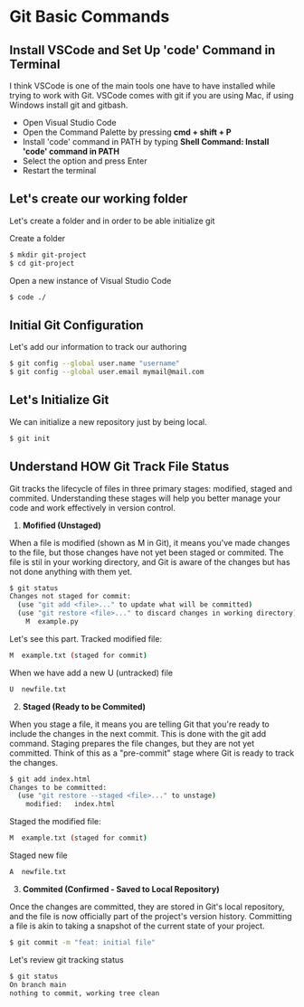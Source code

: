 # Git Basic Commands

## Install VSCode and Set Up 'code' Command in Terminal
I think VSCode is one of the main tools one have to have installed while trying to work with Git. VSCode comes with git if you are using Mac, if using Windows install git and gitbash.

- Open Visual Studio Code
- Open the Command Palette by pressing **cmd + shift + P**
- Install 'code' command in PATH by typing **Shell Command: Install 'code' command in PATH**
- Select the option and press Enter
- Restart the terminal

## Let's create our working folder
Let's create a folder and in order to be able initialize git

Create a folder
```bash
$ mkdir git-project
$ cd git-project
```

Open a new instance of Visual Studio Code
```bash
$ code ./
```

## Initial Git Configuration
Let's add our information to track our authoring

```bash
$ git config --global user.name "username"
$ git config --global user.email mymail@mail.com
```

## Let's Initialize Git
We can initialize a new repository just by being local.

```bash
$ git init
```

## Understand HOW Git Track File Status
Git tracks the lifecycle of files in three primary stages: modified, staged and commited. Understanding these stages will help you better manage your code and work effectively in version control.

1. **Mofified (Unstaged)**

When a file is modified (shown as M in Git), it means you've made changes to the file, but those changes have not yet been staged or commited. The file is stil in your working directory, and Git is aware of the changes but has not done anything with them yet.

```bash
$ git status
Changes not staged for commit:
  (use "git add <file>..." to update what will be committed)
  (use "git restore <file>..." to discard changes in working directory)
    M  example.py
```

Let's see this part. Tracked modified file:
```bash
M  example.txt (staged for commit)
```

When we have add a new U (untracked) file
```bash
U  newfile.txt
```

2. **Staged (Ready to be Commited)**

When you stage a file, it means you are telling Git that you're ready to include the changes in the next commit. This is done with the git add command.
Staging prepares the file changes, but they are not yet committed. Think of this as a "pre-commit" stage where Git is ready to track the changes.

```bash
$ git add index.html
Changes to be committed:
  (use "git restore --staged <file>..." to unstage)
    modified:   index.html
```

Staged the modified file:
```bash
M  example.txt (staged for commit)
```

Staged new file
```bash
A  newfile.txt
```

3. **Commited (Confirmed - Saved to Local Repository)**

Once the changes are committed, they are stored in Git's local repository, and the file is now officially part of the project's version history. Committing a file is akin to taking a snapshot of the current state of your project.

```bash
$ git commit -m "feat: initial file"
```
Let's review git tracking status
```bash
$ git status
On branch main
nothing to commit, working tree clean
```